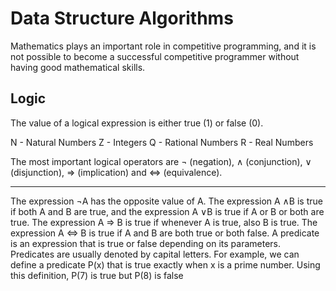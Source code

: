 # Data Structure Algorithms

Mathematics plays an important role in competitive programming, and it is
not possible to become a successful competitive programmer without having
good mathematical skills.

## Logic

The value of a logical expression is either true (1) or false (0).

N - Natural Numbers
Z - Integers
Q - Rational Numbers
R - Real Numbers

The most important logical operators are ¬ (negation), ∧ (conjunction), ∨ (disjunction), ⇒ (implication) and ⇔
(equivalence).

---

The expression ¬A has the opposite value of A. The expression A ∧B is true if both A and B are true, and the expression
A ∨B is true if A or B or both are true. The expression A ⇒ B is true if whenever A is true, also B is true. The
expression A ⇔ B is true if A and B are both true or both false. A predicate is an expression that is true or false 
depending on its parameters. Predicates are usually denoted by capital letters. For example, we can define a predicate
P(x) that is true exactly when x is a prime number. Using this definition, P(7) is true but P(8) is false
